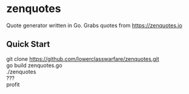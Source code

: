 # zenquotes
Quote generator written in Go. Grabs quotes from https://zenquotes.io

## Quick Start

git clone https://github.com/lowerclasswarfare/zenquotes.git \
go build zenquotes.go \
./zenquotes \
??? \
profit
